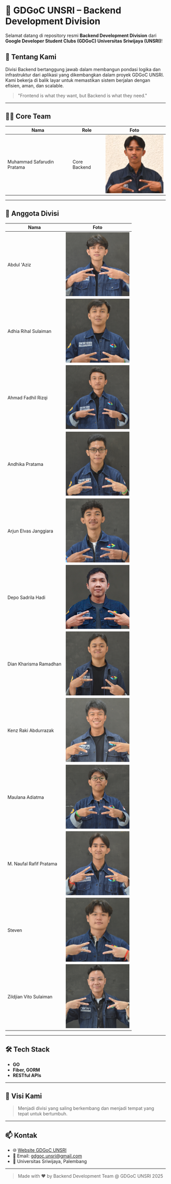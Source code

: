 # 🚀 GDGoC UNSRI – Backend Development Division

Selamat datang di repository resmi **Backend Development Division** dari **Google Developer Student Clubs (GDGoC) Universitas Sriwijaya (UNSRI)**!  


## 🧠 Tentang Kami

Divisi Backend bertanggung jawab dalam membangun pondasi logika dan infrastruktur dari aplikasi yang dikembangkan dalam proyek GDGoC UNSRI. Kami bekerja di balik layar untuk memastikan sistem berjalan dengan efisien, aman, dan scalable.

> "Frontend is what they want, but Backend is what they need."

---

## 🧑‍💻 Core Team

| Nama                      | Role        | Foto |
|---------------------------|-------------|------|
| Muhammad Safarudin Pratama | Core Backend | ![Safarudin](member/safar.png) |

---

## 👥 Anggota Divisi

| Nama                         | Foto |
|------------------------------|------|
| Abdul 'Aziz                  | ![Aziz](member/abdul.png) |
| Adhia Rihal Sulaiman         | ![Adhia](member/rihal.png) |
| Ahmad Fadhil Rizqi           | ![Fadhil](member/fadhil.png) |
| Andhika Pratama              | ![Andhika](member/andhika.png) |
| Arjun Elvas Janggiara        | ![Arjun](member/arjun.png) |
| Depo Sadrila Hadi            | ![Depo](member/depo.png) |
| Dian Kharisma Ramadhan       | ![Dian](member/rama.png) |
| Kenz Raki Abdurrazak         | ![Kenz](member/raki.png) |
| Maulana Adiatma              | ![Maulana](member/maulana.png) |
| M. Naufal Rafif Pratama      | ![Naufal](member/naufal.png) |
| Steven                       | ![Steven](member/steven.png) |
| Zildjian Vito Sulaiman       | ![Zildjian](member/vito.png) |


---

## 🛠️ Tech Stack

- **GO**
- **Fiber, GORM**
- **RESTful APIs**

---

## 🌱 Visi Kami

> Menjadi divisi yang saling berkembang dan menjadi tempat yang tepat untuk bertumbuh.



---

## 📫 Kontak

- 🌐 [Website GDGoC UNSRI](https://gdsc.community.dev/universitas-sriwijaya/)
- 📧 Email: gdgoc.unsri@gmail.com
- 📍 Universitas Sriwijaya, Palembang

---

> Made with ❤️ by Backend Development Team @ GDGoC UNSRI 2025
